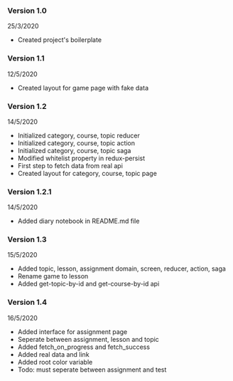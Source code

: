 ### Version 1.0

25/3/2020

- Created project's boilerplate

### Version 1.1

12/5/2020

- Created layout for game page with fake data

### Version 1.2

14/5/2020

- Initialized category, course, topic reducer
- Initialized category, course, topic action
- Initialized category, course, topic saga
- Modified whitelist property in redux-persist
- First step to fetch data from real api
- Created layout for category, course, topic page

### Version 1.2.1

14/5/2020

- Added diary notebook in README.md file

### Version 1.3

15/5/2020

- Added topic, lesson, assignment domain, screen, reducer, action, saga
- Rename game to lesson
- Added get-topic-by-id and get-course-by-id api

### Version 1.4

16/5/2020

- Added interface for assignment page
- Seperate between assignment, lesson and topic
- Added fetch_on_progress and fetch_success
- Added real data and link
- Added root color variable
- Todo: must seperate between assignment and test
